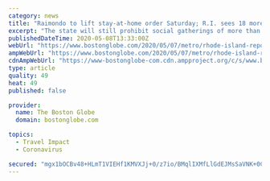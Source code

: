 ```yaml
---
category: news
title: "Raimondo to lift stay-at-home order Saturday; R.I. sees 18 more coronavirus deaths"
excerpt: "The state will still prohibit social gatherings of more than five people as it seeks to avoid a spike in COVID-19 cases in the coming days."
publishedDateTime: 2020-05-08T13:33:00Z
webUrl: "https://www.bostonglobe.com/2020/05/07/metro/rhode-island-reports-18-more-coronavirus-deaths-325-new-cases/"
ampWebUrl: "https://www.bostonglobe.com/2020/05/07/metro/rhode-island-reports-18-more-coronavirus-deaths-325-new-cases/?outputType=amp"
cdnAmpWebUrl: "https://www-bostonglobe-com.cdn.ampproject.org/c/s/www.bostonglobe.com/2020/05/07/metro/rhode-island-reports-18-more-coronavirus-deaths-325-new-cases/?outputType=amp"
type: article
quality: 49
heat: 49
published: false

provider:
  name: The Boston Globe
  domain: bostonglobe.com

topics:
  - Travel Impact
  - Coronavirus

secured: "mgx1bOCBv48+HLmT1VIEHf1KMVXJj+0/z7io/BMqlIXMfLlGdEJMsSaVNK+0CMeroBcudwZ0KgR0QArHJRFkrRmVFbA4miqed4hEVeIO7F3pPJJU6tV0aT6okWY3DUzVGdjn6UPcVCEKiwznHXWCprZmNiL04eMih5+xCcYe7f0K7VOJnqBaP1qPyq0LILYg43vP0/vC3Z7eXNbB4MzlY1xKhR1Xb6xB2Ed/KdC1Ozgc53SlXDJCxyo5z/GnBbEsodHJWA7gFyMOzZjZlfCa7n/26GcxGHj7/HV55f1q06vabZvpfpgiZzr7ic+7Kfi1TEJyv8vnY/XPrWJyMn5h8D429DyPa8fKVt/xZzLFgSWcroMyJEumcLePR9QqEq3qwAbgcOkWXzOaXjFlrxGTl5rIMmrRQ2E1MR9A497YKG5To7MpWU+gP6ZC9EmMxpbwIK1yNsAKRg9bmuyVQNPwMYVWv1W5lxnWw7KX0icvCdQ=;JHpfblFLZYYpMfBgtOAnJA=="
---
```


